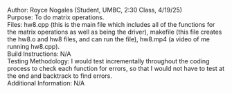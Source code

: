 Author: Royce Nogales (Student, UMBC, 2:30 Class, 4/19/25)  
Purpose: To do matrix operations.  
Files: hw8.cpp (this is the main file which includes all of the functions for the matrix operations as well as being the driver), makefile (this file creates the hw8.o and hw8 files, and can run the file), hw8.mp4 (a video of me running hw8.cpp).  
Build Instructions: N/A  
Testing Methodology: I would test incrementally throughout the coding process to check each function for errors, so that I would not have to test at the end and backtrack to find errors.  
Additional Information: N/A  
